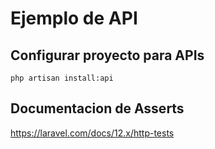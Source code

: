 # Ejemplo de API

## Configurar proyecto para APIs
`php artisan install:api`

## Documentacion de Asserts
https://laravel.com/docs/12.x/http-tests